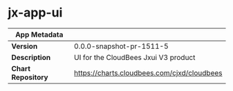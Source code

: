 # jx-app-ui

|App Metadata||
|---|---|
| **Version** | 0.0.0-snapshot-pr-1511-5 |
| **Description** | UI for the CloudBees Jxui V3 product |
| **Chart Repository** | https://charts.cloudbees.com/cjxd/cloudbees |
